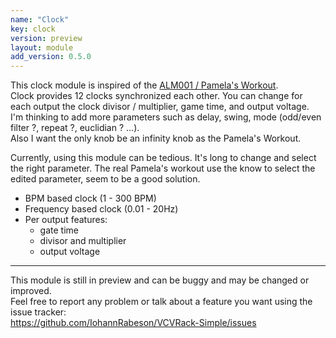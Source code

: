 ```yaml
---
name: "Clock"
key: clock
version: preview
layout: module
add_version: 0.5.0
---
```


This clock module is inspired of the [ALM001 / Pamela's Workout](http://busycircuits.com/alm001/).  
Clock provides 12 clocks synchronized each other. You can change for each output the clock divisor / multiplier, game time, and output voltage.  
I'm thinking to add more parameters such as delay, swing, mode (odd/even filter ?, repeat ?, euclidian ? ...).  
Also I want the only knob be an infinity knob as the Pamela's Workout.  
  
Currently, using this module can be tedious. It's long to change and select the right parameter. The real Pamela's workout use the know to select
the edited parameter, seem to be a good solution.

- BPM based clock (1 - 300 BPM)
- Frequency based clock (0.01 - 20Hz)
- Per output features:
  - gate time
  - divisor and multiplier
  - output voltage

---------------------------

This module is still in preview and can be buggy and may be changed or improved.  
Feel free to report any problem or talk about a feature you want using the issue tracker:  
https://github.com/IohannRabeson/VCVRack-Simple/issues

